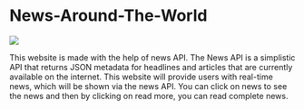 # News-Around-The-World

![](https://images.samimunir2002.repl.co/news.png)

This website is made with the help of news API. The News API is a simplistic API that returns JSON metadata for headlines and articles that are currently available on the internet. This website will provide users with real-time news, which will be shown via the news API. You can click on news to see the news and then by clicking on read more, you can read complete news. 
